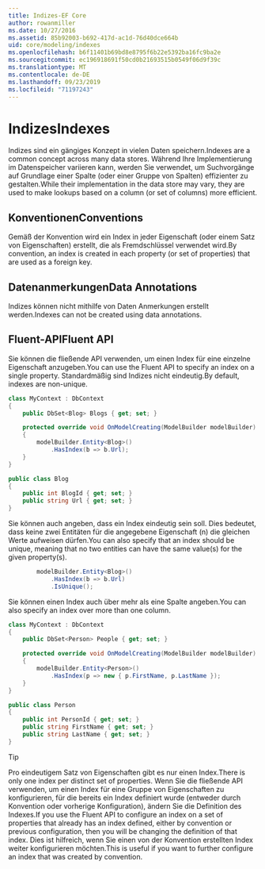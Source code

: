```yaml
---
title: Indizes-EF Core
author: rowanmiller
ms.date: 10/27/2016
ms.assetid: 85b92003-b692-417d-ac1d-76d40dce664b
uid: core/modeling/indexes
ms.openlocfilehash: b6f11401b69bd8e8795f6b22e5392ba16fc9ba2e
ms.sourcegitcommit: ec196918691f50cd0b21693515b0549f06d9f39c
ms.translationtype: MT
ms.contentlocale: de-DE
ms.lasthandoff: 09/23/2019
ms.locfileid: "71197243"
---
```

# <a name="indexes"></a><span data-ttu-id="92aa4-102">Indizes</span><span class="sxs-lookup"><span data-stu-id="92aa4-102">Indexes</span></span>

<span data-ttu-id="92aa4-103">Indizes sind ein gängiges Konzept in vielen Daten speichern.</span><span class="sxs-lookup"><span data-stu-id="92aa4-103">Indexes are a common concept across many data stores.</span></span> <span data-ttu-id="92aa4-104">Während Ihre Implementierung im Datenspeicher variieren kann, werden Sie verwendet, um Suchvorgänge auf Grundlage einer Spalte (oder einer Gruppe von Spalten) effizienter zu gestalten.</span><span class="sxs-lookup"><span data-stu-id="92aa4-104">While their implementation in the data store may vary, they are used to make lookups based on a column (or set of columns) more efficient.</span></span>

## <a name="conventions"></a><span data-ttu-id="92aa4-105">Konventionen</span><span class="sxs-lookup"><span data-stu-id="92aa4-105">Conventions</span></span>

<span data-ttu-id="92aa4-106">Gemäß der Konvention wird ein Index in jeder Eigenschaft (oder einem Satz von Eigenschaften) erstellt, die als Fremdschlüssel verwendet wird.</span><span class="sxs-lookup"><span data-stu-id="92aa4-106">By convention, an index is created in each property (or set of properties) that are used as a foreign key.</span></span>

## <a name="data-annotations"></a><span data-ttu-id="92aa4-107">Datenanmerkungen</span><span class="sxs-lookup"><span data-stu-id="92aa4-107">Data Annotations</span></span>

<span data-ttu-id="92aa4-108">Indizes können nicht mithilfe von Daten Anmerkungen erstellt werden.</span><span class="sxs-lookup"><span data-stu-id="92aa4-108">Indexes can not be created using data annotations.</span></span>

## <a name="fluent-api"></a><span data-ttu-id="92aa4-109">Fluent-API</span><span class="sxs-lookup"><span data-stu-id="92aa4-109">Fluent API</span></span>

<span data-ttu-id="92aa4-110">Sie können die fließende API verwenden, um einen Index für eine einzelne Eigenschaft anzugeben.</span><span class="sxs-lookup"><span data-stu-id="92aa4-110">You can use the Fluent API to specify an index on a single property.</span></span> <span data-ttu-id="92aa4-111">Standardmäßig sind Indizes nicht eindeutig.</span><span class="sxs-lookup"><span data-stu-id="92aa4-111">By default, indexes are non-unique.</span></span>

<!-- [!code-csharp[Main](samples/core/Modeling/FluentAPI/Index.cs?highlight=7,8)] -->
``` csharp
class MyContext : DbContext
{
    public DbSet<Blog> Blogs { get; set; }

    protected override void OnModelCreating(ModelBuilder modelBuilder)
    {
        modelBuilder.Entity<Blog>()
            .HasIndex(b => b.Url);
    }
}

public class Blog
{
    public int BlogId { get; set; }
    public string Url { get; set; }
}
```

<span data-ttu-id="92aa4-112">Sie können auch angeben, dass ein Index eindeutig sein soll. Dies bedeutet, dass keine zwei Entitäten für die angegebene Eigenschaft (n) die gleichen Werte aufweisen dürfen.</span><span class="sxs-lookup"><span data-stu-id="92aa4-112">You can also specify that an index should be unique, meaning that no two entities can have the same value(s) for the given property(s).</span></span>

<!-- [!code-csharp[Main](samples/core/Modeling/FluentAPI/IndexUnique.cs?highlight=3)] -->
``` csharp
        modelBuilder.Entity<Blog>()
            .HasIndex(b => b.Url)
            .IsUnique();
```

<span data-ttu-id="92aa4-113">Sie können einen Index auch über mehr als eine Spalte angeben.</span><span class="sxs-lookup"><span data-stu-id="92aa4-113">You can also specify an index over more than one column.</span></span>

<!-- [!code-csharp[Main](samples/core/Modeling/FluentAPI/IndexComposite.cs?highlight=7,8)] -->
``` csharp
class MyContext : DbContext
{
    public DbSet<Person> People { get; set; }

    protected override void OnModelCreating(ModelBuilder modelBuilder)
    {
        modelBuilder.Entity<Person>()
            .HasIndex(p => new { p.FirstName, p.LastName });
    }
}

public class Person
{
    public int PersonId { get; set; }
    public string FirstName { get; set; }
    public string LastName { get; set; }
}
```

> [!TIP]  
> <span data-ttu-id="92aa4-114">Pro eindeutigem Satz von Eigenschaften gibt es nur einen Index.</span><span class="sxs-lookup"><span data-stu-id="92aa4-114">There is only one index per distinct set of properties.</span></span> <span data-ttu-id="92aa4-115">Wenn Sie die fließende API verwenden, um einen Index für eine Gruppe von Eigenschaften zu konfigurieren, für die bereits ein Index definiert wurde (entweder durch Konvention oder vorherige Konfiguration), ändern Sie die Definition des Indexes.</span><span class="sxs-lookup"><span data-stu-id="92aa4-115">If you use the Fluent API to configure an index on a set of properties that already has an index defined, either by convention or previous configuration, then you will be changing the definition of that index.</span></span> <span data-ttu-id="92aa4-116">Dies ist hilfreich, wenn Sie einen von der Konvention erstellten Index weiter konfigurieren möchten.</span><span class="sxs-lookup"><span data-stu-id="92aa4-116">This is useful if you want to further configure an index that was created by convention.</span></span>
